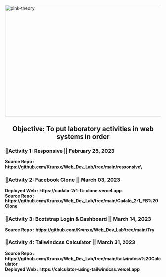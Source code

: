 <img align = "center" alt="pink-theory" width = "1000" height = "360" src = "https://user-images.githubusercontent.com/82696971/229004845-7154f54e-0c49-4cef-b8ea-c24c115974f4.gif">

<h2 align = "center"> Objective: To put laboratory activities in web systems in order </h2>

<h3><b>📌Activity 1: Responsive || February 25, 2023 <b></h3>
Source Repo : https://github.com/Krunxx/Web_Dev_Lab/tree/main/responsive\
<br> 
  
<h3><b>📌Activity 2: Facebook Clone  || March 03, 2023 <b></h3>
Deployed Web : https://cadalo-2r1-fb-clone.vercel.app <br>
Source Repo : https://github.com/Krunxx/Web_Dev_Lab/tree/main/Cadalo_2r1_FB%20Clone

<h3><b>📌Activity 3: Bootstrap Login & Dashboard  || March 14, 2023 <b></h3>
Source Repo : https://github.com/Krunxx/Web_Dev_Lab/tree/main/Try

<h3><b>📌Activity 4: Tailwindcss Calculator  || March 31, 2023 <b></h3>
Source Repo : https://github.com/Krunxx/Web_Dev_Lab/tree/main/tailwindcss%20Calculator <br>
Deployed Web : https://calculator-using-tailwindcss.vercel.app <br>
